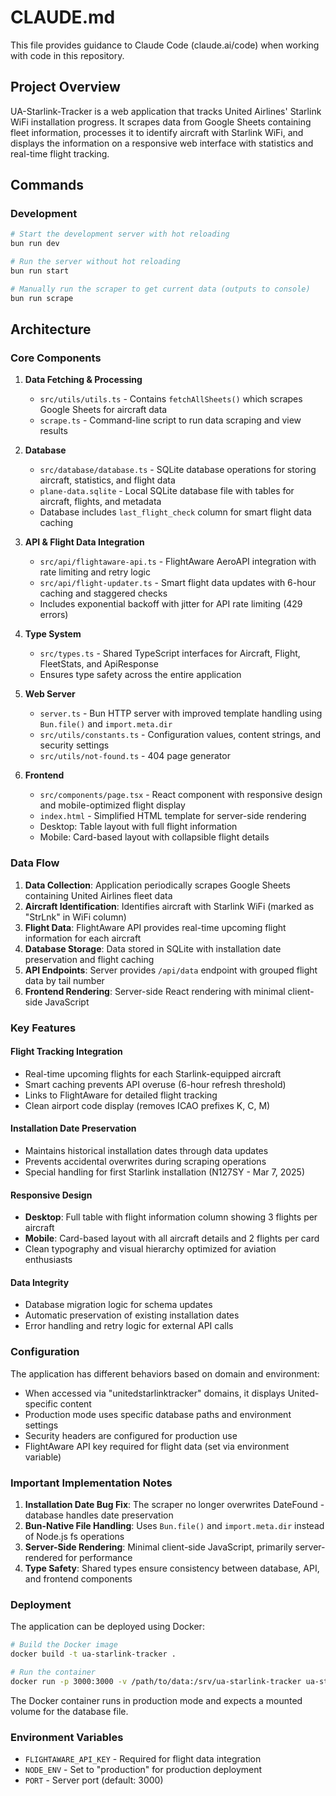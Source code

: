 # CLAUDE.md

This file provides guidance to Claude Code (claude.ai/code) when working with code in this repository.

## Project Overview

UA-Starlink-Tracker is a web application that tracks United Airlines' Starlink WiFi installation progress. It scrapes data from Google Sheets containing fleet information, processes it to identify aircraft with Starlink WiFi, and displays the information on a responsive web interface with statistics and real-time flight tracking.

## Commands

### Development

```bash
# Start the development server with hot reloading
bun run dev

# Run the server without hot reloading
bun run start

# Manually run the scraper to get current data (outputs to console)
bun run scrape
```

## Architecture

### Core Components

1. **Data Fetching & Processing**
   - `src/utils/utils.ts` - Contains `fetchAllSheets()` which scrapes Google Sheets for aircraft data
   - `scrape.ts` - Command-line script to run data scraping and view results

2. **Database**
   - `src/database/database.ts` - SQLite database operations for storing aircraft, statistics, and flight data
   - `plane-data.sqlite` - Local SQLite database file with tables for aircraft, flights, and metadata
   - Database includes `last_flight_check` column for smart flight data caching

3. **API & Flight Data Integration**
   - `src/api/flightaware-api.ts` - FlightAware AeroAPI integration with rate limiting and retry logic
   - `src/api/flight-updater.ts` - Smart flight data updates with 6-hour caching and staggered checks
   - Includes exponential backoff with jitter for API rate limiting (429 errors)

4. **Type System**
   - `src/types.ts` - Shared TypeScript interfaces for Aircraft, Flight, FleetStats, and ApiResponse
   - Ensures type safety across the entire application

5. **Web Server**
   - `server.ts` - Bun HTTP server with improved template handling using `Bun.file()` and `import.meta.dir`
   - `src/utils/constants.ts` - Configuration values, content strings, and security settings
   - `src/utils/not-found.ts` - 404 page generator

6. **Frontend**
   - `src/components/page.tsx` - React component with responsive design and mobile-optimized flight display
   - `index.html` - Simplified HTML template for server-side rendering
   - Desktop: Table layout with full flight information
   - Mobile: Card-based layout with collapsible flight details

### Data Flow

1. **Data Collection**: Application periodically scrapes Google Sheets containing United Airlines fleet data
2. **Aircraft Identification**: Identifies aircraft with Starlink WiFi (marked as "StrLnk" in WiFi column)
3. **Flight Data**: FlightAware API provides real-time upcoming flight information for each aircraft
4. **Database Storage**: Data stored in SQLite with installation date preservation and flight caching
5. **API Endpoints**: Server provides `/api/data` endpoint with grouped flight data by tail number
6. **Frontend Rendering**: Server-side React rendering with minimal client-side JavaScript

### Key Features

#### Flight Tracking Integration
- Real-time upcoming flights for each Starlink-equipped aircraft
- Smart caching prevents API overuse (6-hour refresh threshold)
- Links to FlightAware for detailed flight tracking
- Clean airport code display (removes ICAO prefixes K, C, M)

#### Installation Date Preservation
- Maintains historical installation dates through data updates
- Prevents accidental overwrites during scraping operations
- Special handling for first Starlink installation (N127SY - Mar 7, 2025)

#### Responsive Design
- **Desktop**: Full table with flight information column showing 3 flights per aircraft
- **Mobile**: Card-based layout with all aircraft details and 2 flights per card
- Clean typography and visual hierarchy optimized for aviation enthusiasts

#### Data Integrity
- Database migration logic for schema updates
- Automatic preservation of existing installation dates
- Error handling and retry logic for external API calls

### Configuration

The application has different behaviors based on domain and environment:
- When accessed via "unitedstarlinktracker" domains, it displays United-specific content
- Production mode uses specific database paths and environment settings
- Security headers are configured for production use
- FlightAware API key required for flight data (set via environment variable)

### Important Implementation Notes

1. **Installation Date Bug Fix**: The scraper no longer overwrites DateFound - database handles date preservation
2. **Bun-Native File Handling**: Uses `Bun.file()` and `import.meta.dir` instead of Node.js fs operations
3. **Server-Side Rendering**: Minimal client-side JavaScript, primarily server-rendered for performance
4. **Type Safety**: Shared types ensure consistency between database, API, and frontend components

### Deployment

The application can be deployed using Docker:
```bash
# Build the Docker image
docker build -t ua-starlink-tracker .

# Run the container
docker run -p 3000:3000 -v /path/to/data:/srv/ua-starlink-tracker ua-starlink-tracker
```

The Docker container runs in production mode and expects a mounted volume for the database file.

### Environment Variables

- `FLIGHTAWARE_API_KEY` - Required for flight data integration
- `NODE_ENV` - Set to "production" for production deployment
- `PORT` - Server port (default: 3000)